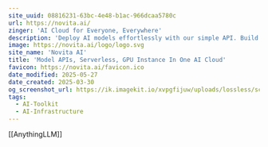 ```yaml
---
site_uuid: 08816231-63bc-4e48-b1ac-966dcaa5780c
url: https://novita.ai/
zinger: 'AI Cloud for Everyone, Everywhere'
description: 'Deploy AI models effortlessly with our simple API. Build and scale on the most affordable, reliable GPU cloud.'
image: https://novita.ai/logo/logo.svg
site_name: 'Novita AI'
title: 'Model APIs, Serverless, GPU Instance In One AI Cloud'
favicon: https://novita.ai/favicon.ico
date_modified: 2025-05-27
date_created: 2025-03-30
og_screenshot_url: https://ik.imagekit.io/xvpgfijuw/uploads/lossless/screenshots/20250527_Novita_AI_og_screenshot.jpeg
tags:
  - AI-Toolkit
  - AI-Infrastructure
---
```


[[AnythingLLM]]
